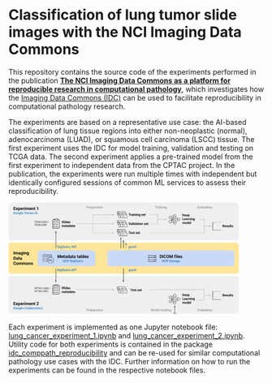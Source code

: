 # Classification of lung tumor slide images with the NCI Imaging Data Commons

This repository contains the source code of the experiments performed in the publication [**The NCI Imaging Data Commons as a platform for reproducible research in computational pathology**](https://doi.org/10.48550/arXiv.2303.09354), which investigates how the [Imaging Data Commons (IDC)](https://portal.imaging.datacommons.cancer.gov/) can be used to facilitate reproducibility in computational pathology research.

The experiments are based on a representative use case: the AI-based classification of lung tissue regions into either non-neoplastic (normal), adenocarcinoma (LUAD), or squamous cell carcinoma (LSCC) tissue. The first experiment uses the IDC for model training, validation and testing on TCGA data. The second experiment applies a pre-trained model from the first experiment to independent data from the CPTAC project. In the publication, the experiments were run multiple times with independent but identically configured sessions of common ML services to assess their reproducibility.

<img src="assets/workflow.png"  width="90%" height="90%">

Each experiment is implemented as one Jupyter notebook file: [lung_cancer_experiment_1.ipynb](lung_cancer_experiment_1.ipynb) and [lung_cancer_experiment_2.ipynb](lung_cancer_experiment_2.ipynb). 
Utility code for both experiments is contained in the package [idc_comppath_reproducibility](idc_comppath_reproducibility/) and can be re-used for similar computational pathology use cases with the IDC. Further information on how to run the experiments can be found in the respective notebook files.
